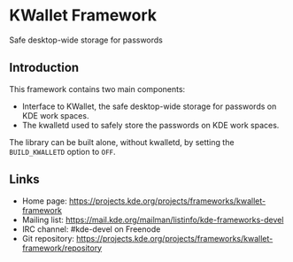 # KWallet Framework

Safe desktop-wide storage for passwords

## Introduction

This framework contains two main components:
* Interface to KWallet, the safe desktop-wide storage for passwords on KDE work 
spaces.
* The kwalletd used to safely store the passwords on KDE work spaces.

The library can be built alone, without kwalletd, by setting the
`BUILD_KWALLETD` option to `OFF`.


## Links

- Home page: <https://projects.kde.org/projects/frameworks/kwallet-framework>
- Mailing list: <https://mail.kde.org/mailman/listinfo/kde-frameworks-devel>
- IRC channel: #kde-devel on Freenode
- Git repository: <https://projects.kde.org/projects/frameworks/kwallet-framework/repository>
